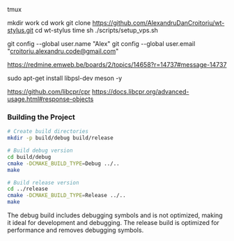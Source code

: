 tmux

mkdir work
cd work
git clone https://github.com/AlexandruDanCroitoriu/wt-stylus.git
cd wt-stylus
time sh ./scripts/setup_vps.sh

git config --global user.name "Alex"
git config --global user.email "croitoriu.alexandru.code@gmail.com"



https://redmine.emweb.be/boards/2/topics/14658?r=14737#message-14737


sudo apt-get install libpsl-dev meson -y


https://github.com/libcpr/cpr
https://docs.libcpr.org/advanced-usage.html#response-objects

### Building the Project
```bash
# Create build directories
mkdir -p build/debug build/release

# Build debug version
cd build/debug
cmake -DCMAKE_BUILD_TYPE=Debug ../..
make

# Build release version
cd ../release
cmake -DCMAKE_BUILD_TYPE=Release ../..
make
```

The debug build includes debugging symbols and is not optimized, making it ideal for development and debugging.
The release build is optimized for performance and removes debugging symbols.